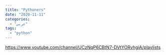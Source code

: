 ```yaml
---
title: "Pythoners"
date: "2020-11-11"
categories: 
  - "عربي"
tags: 
  - "python"
---
```


https://www.youtube.com/channel/UCzNqP6CBtN7-DVtYORvhgiA/playlists
